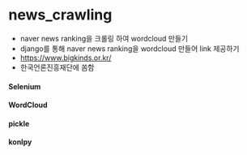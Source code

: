 # news_crawling

- naver news ranking을 크롤링 하여 wordcloud 만들기
- django를 통해 naver news ranking을 wordcloud 만들어 link 제공하기
- https://www.bigkinds.or.kr/
- 한국언론진흥재단에 쏨함

#### Selenium

#### WordCloud

#### pickle

#### konlpy

